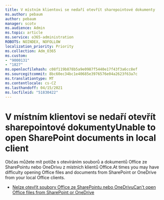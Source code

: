 ```yaml
---
title: V místním klientovi se nedaří otevřít sharepointové dokumenty
ms.author: pebaum
author: pebaum
manager: scotv
ms.audience: Admin
ms.topic: article
ms.service: o365-administration
ROBOTS: NOINDEX, NOFOLLOW
localization_priority: Priority
ms.collection: Adm_O365
ms.custom:
- "9000131"
- "1827"
ms.openlocfilehash: c08f119b878b5a9e0987f5440e17f43f3a6cc8ef
ms.sourcegitcommit: 8bc60ec34bc1e40685e3976576e04a2623f63a7c
ms.translationtype: MT
ms.contentlocale: cs-CZ
ms.lasthandoff: 04/15/2021
ms.locfileid: "51830422"
---
```

# <a name="unable-to-open-sharepoint-documents-in-local-client"></a><span data-ttu-id="0686b-102">V místním klientovi se nedaří otevřít sharepointové dokumenty</span><span class="sxs-lookup"><span data-stu-id="0686b-102">Unable to open SharePoint documents in local client</span></span>

<span data-ttu-id="0686b-103">Občas můžete mít potíže s otevíráním souborů a dokumentů Office ze SharePointu nebo OneDrivu z místních klientů Office.</span><span class="sxs-lookup"><span data-stu-id="0686b-103">At times you may have difficulty opening Office files and documents from SharePoint or OneDrive from your local Office clients.</span></span>

- [<span data-ttu-id="0686b-104">Nelze otevřít soubory Office ze SharePointu nebo OneDrivu</span><span class="sxs-lookup"><span data-stu-id="0686b-104">Can't open Office files from SharePoint or OneDrive</span></span>](https://docs.microsoft.com/sharepoint/troubleshoot/administration/cant-open-office-files)
